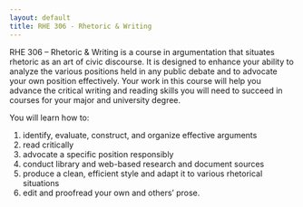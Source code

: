 ```yaml
---
layout: default
title: RHE 306 - Rhetoric & Writing
---
```


RHE 306 – Rhetoric & Writing is a course in argumentation that situates rhetoric as an art of civic discourse.  It is designed to enhance your ability to analyze the various positions held in any public debate and to advocate your own position effectively.  Your work in this course will help you advance the critical writing and reading skills you will need to succeed in courses for your major and university degree.

You will learn how to:

1. identify, evaluate, construct, and organize effective arguments
2. read critically
3. advocate a specific position responsibly
4. conduct library and web-based research and document sources
5. produce a clean, efficient style and adapt it to various rhetorical situations
6. edit and proofread your own and others’ prose.